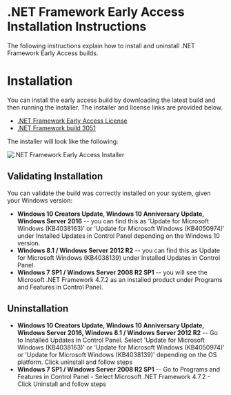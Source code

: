 # .NET Framework Early Access Installation Instructions

The following instructions explain how to install and uninstall .NET Framework Early Access builds.

# Installation

You can install the early access build by downloading the latest build and then running the installer. The installer and license links are provided below.

* [.NET Framework Early Access License](microsoft-dotnet-framework-pre-release-license.txt)
* [.NET Framework build 3051](https://go.microsoft.com/fwlink/?linkid=867317)

The installer will look like the following:

![.NET Framework Early Access Installer](https://user-images.githubusercontent.com/2608468/29037010-a78c3702-7b56-11e7-976e-bfc09b8917dc.png)

## Validating Installation

You can validate the build was correctly installed on your system, given your Windows version:

* **Windows 10 Creators Update, Windows 10 Anniversary Update, Windows Server 2016** -- you can find this as 
'Update for Microsoft Windows (KB4038163)' or 'Update for Microsoft Windows (KB4050974)' under Installed Updates in Control Panel depending on the Windows 10 version.
* **Windows 8.1 / Windows Server 2012 R2** -- you can find this as Update for Microsoft Windows (KB4038139) under Installed Updates in Control Panel.
* **Windows 7 SP1 / Windows Server 2008 R2 SP1** -- you will see the Microsoft .NET Framework 4.7.2 as an installed product under Programs and Features in Control Panel.

## Uninstallation

* **Windows 10 Creators Update, Windows 10 Anniversary Update, Windows Server 2016, Windows 8.1 / Windows Server 2012 R2** -- Go to Installed Updates in Control Panel. Select 'Update for Microsoft Windows (KB4038163)' or 'Update for Microsoft Windows (KB4050974)' or 'Update for Microsoft Windows (KB4038139)' depending on the OS platform. Click uninstall and follow steps
 * **Windows 7 SP1 / Windows Server 2008 R2 SP1** -- Go to Programs and Features in Control Panel - Select Microsoft .NET Framework 4.7.2 - Click Uninstall and follow steps